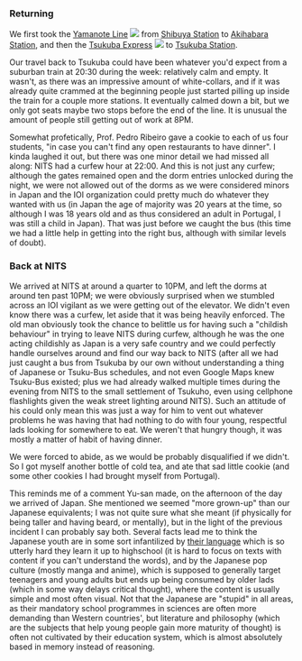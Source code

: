 ### Returning

We first took the [Yamanote Line](https://en.wikipedia.org/wiki/Yamanote_Line) <img class="inline" src="https://upload.wikimedia.org/wikipedia/commons/0/04/JR_JY_line_symbol.svg"> from [Shibuya Station](https://en.wikipedia.org/wiki/Shibuya_Station) to [Akihabara Station](https://en.wikipedia.org/wiki/Akihabara_Station), and then the [Tsukuba Express](https://en.wikipedia.org/wiki/Tsukuba_Express) <img class="inline" src="https://upload.wikimedia.org/wikipedia/commons/7/7b/Tsukuba_Express_mark.svg"> to [Tsukuba Station](https://en.wikipedia.org/wiki/Tsukuba_Station).

Our travel back to Tsukuba could have been whatever you'd expect from a suburban train at 20:30 during the week: relatively calm and empty. It wasn't, as there was an impressive amount of white-collars, and if it was already quite crammed at the beginning people just started pilling up inside the train for a couple more stations. It eventually calmed down a bit, but we only got seats maybe two stops before the end of the line. It is unusual the amount of people still getting out of work at 8PM.

Somewhat profetically, Prof. Pedro Ribeiro gave a cookie to each of us four students, "in case you can't find any open restaurants to have dinner". I kinda laughed it out, but there was one minor detail we had missed all along: NITS had a curfew hour at 22:00. And this is not just any curfew; although the gates remained open and the dorm entries unlocked during the night, we were not allowed out of the dorms as we were considered minors in Japan and the IOI organization could pretty much do whatever they wanted with us (in Japan the age of majority was 20 years at the time, so although I was 18 years old and as thus considered an adult in Portugal, I was still a child in Japan). That was just before we caught the bus (this time we had a little help in getting into the right bus, although with similar levels of doubt).

### Back at NITS

We arrived at NITS at around a quarter to 10PM, and left the dorms at around ten past 10PM; we were obviously surprised when we stumbled across an IOI vigilant as we were getting out of the elevator. We didn't even know there was a curfew, let aside that it was being heavily enforced. The old man obviously took the chance to belittle us for having such a "childish behaviour" in trying to leave NITS during curfew, although he was the one acting childishly as Japan is a very safe country and we could perfectly handle ourselves around and find our way back to NITS (after all we had just caught a bus from Tsukuba by our own without understanding a thing of Japanese or Tsuku-Bus schedules, and not even Google Maps knew Tsuku-Bus existed; plus we had already walked multiple times during the evening from NITS to the small settlement of Tsukuho, even using cellphone flashlights given the weak street lighting around NITS). Such an attitude of his could only mean this was just a way for him to vent out whatever problems he was having that had nothing to do with four young, respectful lads looking for somewhere to eat. We weren't that hungry though, it was mostly a matter of habit of having dinner.

We were forced to abide, as we would be probably disqualified if we didn't. So I got myself another bottle of cold tea, and ate that sad little cookie (and some other cookies I had brought myself from Portugal).

This reminds me of a comment Yu-san made, on the afternoon of the day we arrived of Japan. She mentioned we seemed "more grown-up" than our Japanese equivalents; I was not quite sure what she meant (if physically for being taller and having beard, or mentally), but in the light of the previous incident I can probably say both. Several facts lead me to think the Japanese youth are in some sort infantilized by [their language](https://japaneseruleof7.com/are-japanese-people-retarded/) which is so utterly hard they learn it up to highschool (it is hard to focus on texts with content if you can't understand the words), and by the Japanese pop culture (mostly manga and anime), which is supposed to generally target teenagers and young adults but ends up being consumed by older lads (which in some way delays critical thought), where the content is usually simple and most often visual. Not that the Japanese are "stupid" in all areas, as their mandatory school programmes in sciences are often more demanding than Western countries', but literature and philosophy (which are the subjects that help young people gain more maturity of thought) is often not cultivated by their education system, which is almost absolutely based in memory instead of reasoning.
